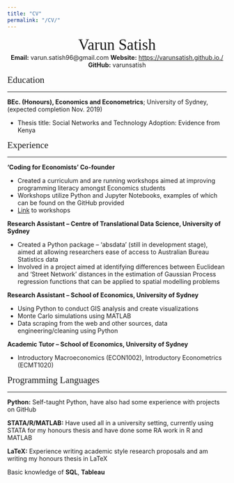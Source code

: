 ```yaml
---
title: "CV"
permalink: "/CV/"
---
```


<center><span style="font-family:Didot; font-size:2.5em;"> Varun Satish</span></center>


<div align="center">
    <b>Email:</b> varun.satish96@gmail.com 
    <b>Website:</b> <a href="https://varunsatish.github.io./">https://varunsatish.github.io./</a>
    <b>GitHub:</b> varunsatish
</div>


<span style="font-family:Didot; font-size:1.5em;">Education</span>
<br />
- - - -


**BEc. (Honours), Economics and Econometrics**; University of Sydney, (expected completion Nov. 2019)
- Thesis title: Social Networks and Technology Adoption: Evidence from Kenya


<span style="font-family:Didot; font-size:1.5em;">Experience</span>
<br />
- - - -

**‘Coding for Economists’ Co-founder**

- Created a curriculum and are running workshops aimed at improving programming literacy amongst Economics students
- Workshops utilize Python and Jupyter Notebooks, examples of which can be found on the GitHub provided
- [Link](https://github.com/varunsatish/Coding-Tutorials) to workshops

**Research Assistant – Centre of Translational Data Science, University of Sydney**
- Created a Python package – ‘absdata’ (still in development stage), aimed at allowing researchers ease of access to Australian Bureau Statistics data
- Involved in a project aimed at identifying differences between Euclidean and ‘Street Network’ distances in the estimation of Gaussian Process regression functions that can be applied to spatial modelling problems

**Research Assistant – School of Economics, University of Sydney**
- Using Python to conduct GIS analysis and create visualizations
- Monte Carlo simulations using MATLAB
- Data scraping from the web and other sources, data engineering/cleaning using Python

**Academic Tutor – School of Economics, University of Sydney**
- Introductory Macroeconomics (ECON1002), Introductory Econometrics (ECMT1020)

<span style="font-family:Didot; font-size:1.5em;">Programming Languages</span>
<br />
- - - -

**Python:** Self-taught Python, have also had some experience with projects on GitHub

**STATA/R/MATLAB:** Have used all in a university setting, currently using STATA for my honours thesis      and have done some RA work in R and MATLAB

**LaTeX:** Experience writing academic style research proposals and am writing my honours thesis in LaTeX

Basic knowledge of **SQL**, **Tableau**

[ref]: https://github.com/varunsatish/Research-Assistant-Work


<!-- ### Footer

Last updated: Jun 2019 -->
